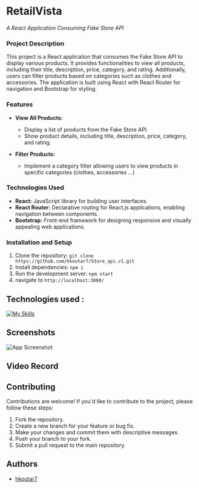 # RetailVista

_A React Application Consuming Fake Store API_

### Project Description

This project is a React application that consumes the Fake Store API to display various products. It provides functionalities to view all products, including their title, description, price, category, and rating. Additionally, users can filter products based on categories such as clothes and accessories. The application is built using React with React Router for navigation and Bootstrap for styling.

### Features

- **View All Products:**

  - Display a list of products from the Fake Store API.
  - Show product details, including title, description, price, category, and rating.

- **Filter Products:**
  - Implement a category filter allowing users to view products in specific categories (clothes, accessories ...)

### Technologies Used

- **React:** JavaScript library for building user interfaces.
- **React Router:** Declarative routing for React.js applications, enabling navigation between components.
- **Bootstrap:** Front-end framework for designing responsive and visually appealing web applications.

### Installation and Setup

1. Clone the repository: `git clone https://github.com/hkoutar7/Store_api.v1.git`
2. Install dependencies: `npm i`
3. Run the development server: `npm start`
4. navigate to `http://localhost:3000/`

## Technologies used :

[![My Skills](https://skillicons.dev/icons?i=react,bootstrap)](https://skillicons.dev)

## Screenshots

![App Screenshot]()

## Video Record

## Contributing

Contributions are welcome! If you'd like to contribute to the project, please follow these steps:

1. Fork the repository.
2. Create a new branch for your feature or bug fix.
3. Make your changes and commit them with descriptive messages.
4. Push your branch to your fork.
5. Submit a pull request to the main repository.

## Authors

- [hkoutar7](https://github.com/hkoutar7)
